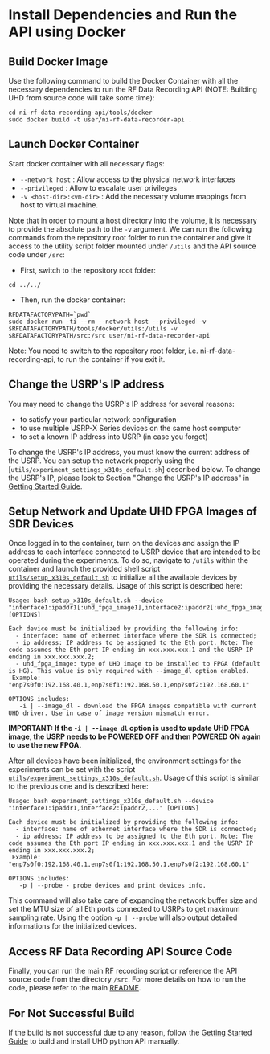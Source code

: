 # Install Dependencies and Run the API using Docker
## Build Docker Image
Use the following command to build the Docker Container with all the necessary dependencies to run the RF Data Recording API (NOTE: Building UHD from source code will take some time):
```
cd ni-rf-data-recording-api/tools/docker
sudo docker build -t user/ni-rf-data-recorder-api .
```
## Launch Docker Container
Start docker container with all necessary flags:
* `--network host` : Allow access to the physical network interfaces
* `--privileged` : Allow to escalate user privileges
* `-v <host-dir>:<vm-dir>` : Add the necessary volume mappings from host to virtual machine.

Note that in order to mount a host directory into the volume, it is necessary to provide the absolute path to the `-v` argument. We can run the following commands from the repository root folder to run the container and give it access to the utility script folder mounted under `/utils` and the API source code under `/src`:
- First, switch to the repository root folder: 
```
cd ../../
```
- Then, run the docker container:
```
RFDATAFACTORYPATH=`pwd`
sudo docker run -ti --rm --network host --privileged -v $RFDATAFACTORYPATH/tools/docker/utils:/utils -v $RFDATAFACTORYPATH/src:/src user/ni-rf-data-recorder-api
```
Note: You need to switch to the repository root folder, i.e. ni-rf-data-recording-api, to run the container if you exit it. 

## Change the USRP's IP address
You may need to change the USRP's IP address for several reasons:
- to satisfy your particular network configuration
- to use multiple USRP-X Series devices on the same host computer
-	to set a known IP address into USRP (in case you forgot)

To change the USRP's IP address, you must know the current address of the USRP. You can setup the network properly using the [`utils/experiment_settings_x310s_default.sh`] described below. To change the USRP's IP, please look to Section "Change the USRP's IP address" in [Getting Started Guide](../../docs/Getting_Started_Guide_of_NI_RF_Data_Recording_API.pdf).

## Setup Network and Update UHD FPGA Images of SDR Devices
Once logged in to the container, turn on the devices and assign the IP address to each interface connected to USRP device that are intended to be operated during the experiments. To do so, navigate to `/utils` within the container and launch the provided shell script [`utils/setup_x310s_default.sh`](utils/setup_x310s_default.sh) to initialize all the available devices by providing the necessary details. Usage of this script is described here:
```
Usage: bash setup_x310s_default.sh --device "interface1:ipaddr1[:uhd_fpga_image1],interface2:ipaddr2[:uhd_fpga_image2],..." [OPTIONS]

Each device must be initialized by providing the following info:
  - interface: name of ethernet interface where the SDR is connected;
  - ip address: IP address to be assigned to the Eth port. Note: The code assumes the Eth port IP ending in xxx.xxx.xxx.1 and the USRP IP ending in xxx.xxx.xxx.2;
  - uhd_fpga_image: type of UHD image to be installed to FPGA (default is HG). This value is only required with --image_dl option enabled.
 Example: "enp7s0f0:192.168.40.1,enp7s0f1:192.168.50.1,enp7s0f2:192.168.60.1"

OPTIONS includes:
   -i | --image_dl - download the FPGA images compatible with current UHD driver. Use in case of image version mismatch error.
```
**IMPORTANT: If the `-i | --image_dl` option is used to update UHD FPGA image, the USRP needs to be POWERED OFF and then POWERED ON again to use the new FPGA.**

After all devices have been initialized, the environment settings for the experiments can be set with the script [`utils/experiment_settings_x310s_default.sh`](utils/experiment_settings_x310s_default.sh). Usage of this script is similar to the previous one and is described here:
```
Usage: bash experiment_settings_x310s_default.sh --device "interface1:ipaddr1,interface2:ipaddr2,..." [OPTIONS]

Each device must be initialized by providing the following info:
  - interface: name of ethernet interface where the SDR is connected;
  - ip address: IP address to be assigned to the Eth port. Note: The code assumes the Eth port IP ending in xxx.xxx.xxx.1 and the USRP IP ending in xxx.xxx.xxx.2;
 Example: "enp7s0f0:192.168.40.1,enp7s0f1:192.168.50.1,enp7s0f2:192.168.60.1"

OPTIONS includes:
   -p | --probe - probe devices and print devices info.
```

This command will also take care of expanding the network buffer size and set the MTU size of all Eth ports connected to USRPs to get maximum sampling rate. Using the option `-p | --probe` will also output detailed informations for the initialized devices.

## Access RF Data Recording API Source Code
Finally, you can run the main RF recording script or reference the API source code from the directory `/src`. For more details on how to run the code, please refer to the main [README](../../README.md).

## For Not Successful Build 
If the build is not successful due to any reason, follow the [Getting Started Guide](../../docs/Getting_Started_Guide_of_NI_RF_Data_Recording_API.pdf) to build and install UHD python API manually.
